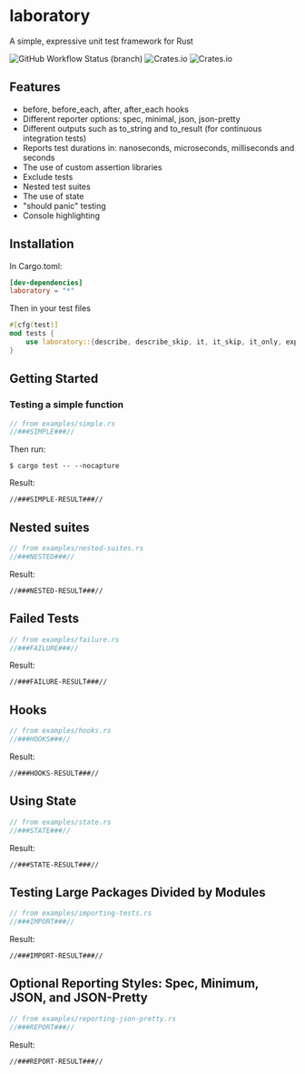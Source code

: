 # laboratory
A simple, expressive unit test framework for Rust


![GitHub Workflow Status (branch)](https://img.shields.io/github/workflow/status/enokson/laboratory/build/master?style=for-the-badge)
![Crates.io](https://img.shields.io/crates/v/laboratory?style=for-the-badge)
![Crates.io](https://img.shields.io/crates/l/laboratory?style=for-the-badge)


## Features
* before, before_each, after, after_each hooks  
* Different reporter options: spec, minimal, json, json-pretty  
* Different outputs such as to_string and to_result (for continuous integration tests)
* Reports test durations in: nanoseconds, microseconds, milliseconds and seconds  
* The use of custom assertion libraries  
* Exclude tests  
* Nested test suites  
* The use of state  
* "should panic" testing  
* Console highlighting

## Installation
In Cargo.toml:
```toml
[dev-dependencies]
laboratory = "*"
```
Then in your test files
```rust
#[cfg(test)]
mod tests {
    use laboratory::{describe, describe_skip, it, it_skip, it_only, expect};
}
```

## Getting Started
### Testing a simple function
```rust
// from examples/simple.rs
//###SIMPLE###//
```

Then run: 
```shell script
$ cargo test -- --nocapture
```

Result:  
```
//###SIMPLE-RESULT###//
```

## Nested suites
```rust
// from examples/nested-suites.rs
//###NESTED###//
```
Result:
```text
//###NESTED-RESULT###//
```

## Failed Tests
```rust
// from examples/failure.rs
//###FAILURE###//
```

Result:
```text
//###FAILURE-RESULT###//
```

## Hooks
```rust
// from examples/hooks.rs
//###HOOKS###//
```
Result:
```text
//###HOOKS-RESULT###//
```

## Using State
```rust
// from examples/state.rs
//###STATE###//
```
Result:
```text
//###STATE-RESULT###//
```

## Testing Large Packages Divided by Modules
```rust
// from examples/importing-tests.rs
//###IMPORT###//
```
Result:
```text
//###IMPORT-RESULT###//
```

## Optional Reporting Styles: Spec, Minimum, JSON, and JSON-Pretty
```rust
// from examples/reporting-json-pretty.rs
//###REPORT###//
```
Result:
```text
//###REPORT-RESULT###//
```